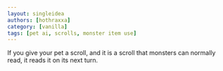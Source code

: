 ```yaml
---
layout: singleidea
authors: [hothraxxa]
category: [vanilla]
tags: [pet ai, scrolls, monster item use]
---
```

If you give your pet a scroll, and it is a scroll that monsters can normally
read, it reads it on its next turn.
